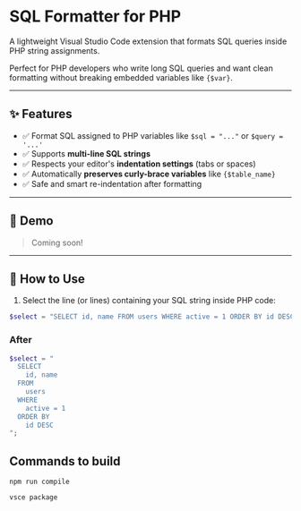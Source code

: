# SQL Formatter for PHP

A lightweight Visual Studio Code extension that formats SQL queries inside PHP string assignments.

Perfect for PHP developers who write long SQL queries and want clean formatting without breaking embedded variables like `{$var}`.

---

## ✨ Features

- ✅ Format SQL assigned to PHP variables like `$sql = "..."` or `$query = '...'`
- ✅ Supports **multi-line SQL strings**
- ✅ Respects your editor's **indentation settings** (tabs or spaces)
- ✅ Automatically **preserves curly-brace variables** like `{$table_name}`
- ✅ Safe and smart re-indentation after formatting

---

## 📸 Demo

> Coming soon! 

---

## 🚀 How to Use

1. Select the line (or lines) containing your SQL string inside PHP code:

```php
$select = "SELECT id, name FROM users WHERE active = 1 ORDER BY id DESC";
```

### After

```php
$select = "
  SELECT 
    id, name 
  FROM 
    users 
  WHERE 
    active = 1
  ORDER BY 
    id DESC
";
```

## Commands to build

```npm
npm run compile
```

```npm
vsce package
```